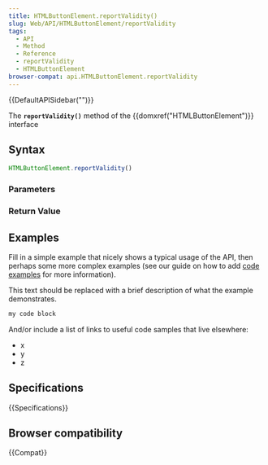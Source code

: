 ```yaml
---
title: HTMLButtonElement.reportValidity()
slug: Web/API/HTMLButtonElement/reportValidity
tags:
  - API
  - Method
  - Reference
  - reportValidity
  - HTMLButtonElement
browser-compat: api.HTMLButtonElement.reportValidity
---
```

{{DefaultAPISidebar("")}}

The **`reportValidity()`** method of the {{domxref("HTMLButtonElement")}} interface 

## Syntax

```js
HTMLButtonElement.reportValidity()
```

### Parameters



### Return Value



## Examples

Fill in a simple example that nicely shows a typical usage of the API, then perhaps some more complex examples (see our guide on how to add [code examples](/en-US/docs/MDN/Contribute/Structures/Code_examples) for more information).

This text should be replaced with a brief description of what the example demonstrates.

```js
my code block
```

And/or include a list of links to useful code samples that live elsewhere:

*   x
*   y
*   z

## Specifications

{{Specifications}}

## Browser compatibility

{{Compat}}

